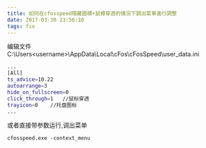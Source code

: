 ```yaml
---
title: 如何在cfosspeed隱藏圖標+鼠標穿透的情況下調出菜單進行調整
date: 2017-03-30 23:56:10
tags: fix
---
```

编辑文件
C:\Users\<username>\AppData\Local\cFos\cFosSpeed\user_data.ini
```bash
...
[All]
ts_advice=10.22
autoarrange=3
hide_on_fullscreen=0
click_through=1   //鼠标穿透
trayicon=0    //托盘图标
...
```

或者直接带参数运行,调出菜单

```
cfosspeed.exe -context_menu
```

